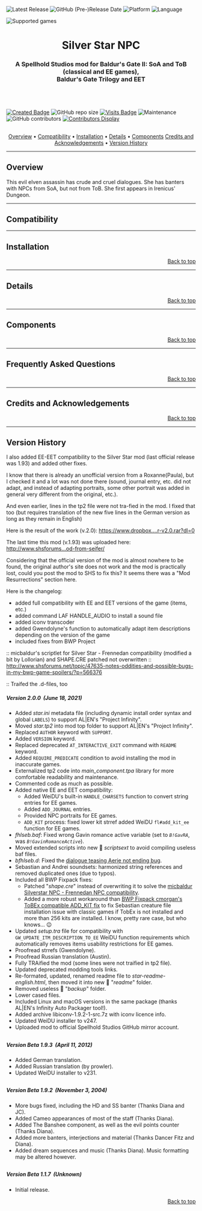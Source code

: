 
![Latest Release](https://img.shields.io/github/v/release/GwendolyneFreddy/Silver_Star_NPC?include_prereleases&color=darkred)<a name="top" id="top"> </a>
![GitHub (Pre-)Release Date](https://img.shields.io/github/release-date-pre/GwendolyneFreddy/Silver_Star_NPC?color=gold)
![Platform](https://img.shields.io/static/v1?label=platform&message=windows%20%7C%20macOS%20%7C%20linux%20%7C%20Project%20Infinity&color=informational)
![Language](https://img.shields.io/static/v1?label=language&message=English%20%7C%20German%20%7C%20Russian&color=limegreen)

![Supported games](https://img.shields.io/static/v1?label=supported%20games&message=BGII%20%7C%20BGT%20%7C%20BG2%3AEE%20%7C%20EET&color=dodgerblue)


<div align="center"><h1></a>Silver Star NPC</h1>

<h3>A Spellhold Studios mod for Baldur's Gate II: SoA and ToB (classical and EE games),<br>
Baldur's Gate Trilogy and EET<h3>

</div><br>


## 

[![Created Badge](https://badges.pufler.dev/created/GwendolyneFreddy/Silver_Star_NPC?style=plastic)](https://badges.pufler.dev)
![GitHub repo size](https://img.shields.io/github/repo-size/GwendolyneFreddy/Silver_Star_NPC?style=plastic)
[![Visits Badge](https://badges.pufler.dev/visits/GwendolyneFreddy/Silver_Star_NPC?color=cyan&style=plastic)](https://badges.pufler.dev) 
![Maintenance](https://img.shields.io/static/v1?label=maintained%3F&message=yes&color=greenlight&style=plastic)
![GitHub contributors](https://img.shields.io/github/contributors/GwendolyneFreddy/Silver_Star_NPC?color=blueviolet&style=plastic) [![Contributors Display](https://badges.pufler.dev/contributors/GwendolyneFreddy/Silver_Star_NPC?size=30&padding=5&bots=true)](https://badges.pufler.dev)

## 


## 

<div align="center">
<a href="#intro">Overview</a> &#8226; <a href="#compat">Compatibility</a> &#8226; <a href="#installation">Installation</a> &#8226; <a href="#details">Details</a> &#8226; <a href="#components">Components</a> <a href="#credits">Credits and Acknowledgements</a> &#8226; <a href="#versions">Version History</a></br>
</div>

<hr>


## <a name="intro" id="intro"></a>Overview

This evil elven assassin has crude and cruel dialogues. She has banters with NPCs from SoA, but not from ToB. She first appears in Irenicus' Dungeon.


<hr>


## <a name="compat" id="compat"></a>Compatibility


<hr>


## <a name="installation" id="installation"></a>Installation

<div align="right"><a href="#top">Back to top</a></div>


<hr>


## <a name="details" id="details"></a>Details


<div align="right"><a href="#top">Back to top</a></div>


<hr>


## <a name="components" id="components"></a>Components

<div align="right"><a href="#top">Back to top</a></div>


<hr>


## <a name="faq" id="faq"></a>Frequently Asked Questions

<div align="right"><a href="#top">Back to top</a></div>


<hr>


## <a name="credits" id="credits"></a>Credits and Acknowledgements

<div align="right"><a href="#top">Back to top</a></div>


<hr>


## <a name="versions" id="versions"></a>Version History

I also added EE-EET compatibility to the Silver Star mod (last official release was 1.93) and added other fixes.

I know that there is already an unofficial version from a Roxanne(Paula), but I checked it and a lot was not done there (sound, journal entry, etc. did not adapt, and instead of adapting portraits, some other portrait was added in general very different from the original, etc.).

And even earlier, lines in the tp2 file were not tra-fied in the mod. I fixed that too (but requires translation of the new five lines in the German version as long as they remain in English)

Here is the result of the work (v.2.0): https://www.dropbox....r-v2.0.rar?dl=0

The last time this mod (v.1.93) was uploaded here: http://www.shsforums...od-from-seifer/

Considering that the official version of the mod is almost nowhere to be found, the original author's site does not work and the mod is practically lost, could you post the mod to SHS to fix this? It seems there was a "Mod Resurrections" section here.


Here is the changelog:
- added full compatibility with EE and EET versions of the game (items, etc.)
- added command LAF HANDLE_AUDIO to install a sound file
- added iconv transcoder
- added Gwendolyne's function to automatically adapt item descriptions depending on the version of the game
- included fixes from BWP Project

:: micbaldur's scriptlet for Silver Star - Frennedan compatibility (modified a bit by Lollorian) and SHAPE.CRE patched not overwritten
:: http://www.shsforums.net/topic/47635-notes-oddities-and-possible-bugs-in-my-bwp-game-spoilers/?p=566376

:: Traifed the .d-files, too

##### Version 2.0.0 &nbsp;(June 18, 2021)

- Added *star.ini* metadata file (including dynamic install order syntax and global `LABELS`) to support AL|EN's "Project Infinity".
- Moved *star.tp2* into mod top folder to support AL|EN's "Project Infinity".
- Replaced `AUTHOR` keyword with `SUPPORT`.
- Added `VERSION` keyword.
- Replaced deprecated `AT_INTERACTIVE_EXIT` command with `README` keyword.
- Added `REQUIRE_PREDICATE` condition to avoid installing the mod in inaccurate games.
- Externalized tp2 code into *main_component.tpa* library for more comfortable readability and maintenance.
- Commented code as much as possible.
- Added native EE and EET compatibility:
    - Added WeiDU's built-in `HANDLE_CHARSETS` function to convert string entries for EE games.
    - Added `ADD_JOURNAL` entries.
    - Provided NPC portraits for EE games.
    - `ADD_KIT` process: fixed lower kit strref added WeiDU `fl#add_kit_ee` function for EE games.
- *fhlseb.baf*: Fixed wrong Gavin romance active variable (set to *`B!GavRA`*, was *`B!GavinRomanceActive`*).
- Moved extended scripts into new :file_folder: *scriptsext* to avoid compiling useless baf files.
- *bfhlseb.d*: Fixed the <a href="http://www.shsforums.net/topic/35897-dialogue-bugs/#entry412277">dialogue teasing Aerie not ending bug</a>.
- Sebastian and Andrei soundsets: harmonized string references and removed duplicated ones (due to typos).
- Included all BWP Fixpack fixes:
    - Patched "*shape.cre*" instead of overwriting it to solve the <a href="http://www.shsforums.net/topic/47635-notes-oddities-and-possible-bugs-in-my-bwp-game-spoilers/page-14#entry566376">micbaldur Silverstar NPC - Frennedan NPC compatibility</a>.
    - Added a more robust workaround than <a href="https://www.gibberlings3.net/forums/topic/21964-add_kit-and-tobex/?do=findComment&comment=183270">BWP Fixpack cmorgan's ToBEx compatible ADD_KIT fix</a> to fix Sebastian creature file installation issue with classic games if TobEx is not installed and more than 256 kits are installed. I know, pretty rare case, but who knows... :wink:
- Updated *setup.tra* file for compatibility with `GW_UPDATE_ITM_DESCRIPTION_TO_EE` WeiDU function requirements which automatically removes items usability restrictions for EE games.
- Proofread strrefs (Gwendolyne).
- Proofread Russian translation (Austin).
- Fully TRAified the mod (some lines were not traified in tp2 file).
- Updated deprecated modding tools links.
- Re-formated, updated, renamed readme file to *star-readme-english.html*, then moved it into new :file_folder: "*readme*" folder.
- Removed useless :file_folder: "*backup*" folder.
- Lower cased files.
- Included Linux and macOS versions in the same package (thanks AL|EN's Infinity Auto Packager tool!).
- Added archive libiconv-1.9.2-1-src.7z with iconv licence info.
- Updated WeiDU installer to v247.
- Uploaded mod to official Spellhold Studios GitHub mirror account.

## 

##### Version Beta 1.9.3 &nbsp;(April 11, 2012)

- Added German translation.
- Added Russian translation (by prowler).
- Updated WeiDU installer to v231.

## 

##### Version Beta 1.9.2 &nbsp;(November 3, 2004)

- More bugs fixed, including the HD and SS banter (Thanks Diana and JC).
- Added Cameo appearances of most of the staff (Thanks Diana).
- Added The Banshee component, as well as the evil points counter (Thanks Diana).
- Added more banters, interjections and material (Thanks Dancer Fitz and Diana).
- Added dream sequences and music (Thanks Diana). Music formatting may be altered however.

## 

##### Version Beta 1.1.7 &nbsp;(Unknown)

- Initial release.
<div align="right"><a href="#top">Back to top</a></div>

